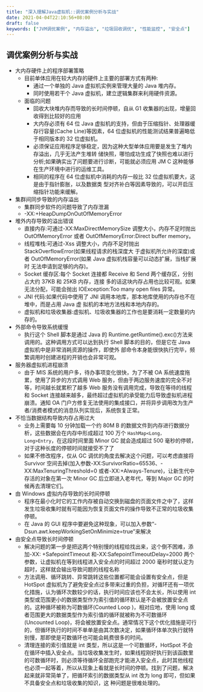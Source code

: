 ```yaml
---
title: "深入理解Java虚拟机::调优案例分析与实战"
date: 2021-04-04T22:10:56+08:00
draft: false
keywords: ["JVM调优案例", "内存溢出", "垃圾回收调优", "性能监控", "安全点"]
---
```


## 调优案例分析与实战

- 大内存硬件上的程序部署策略
  - 目前单体应用在较大内存的硬件上主要的部署方式有两种:
    - 通过一个单独的 Java 虚拟机实例来管理大量的 Java 堆内存。
    - 同时使用若干个 Java 虚拟机，建立逻辑集群来利用硬件资源。
  - 面临的问题
    - 回收大块堆内存而导致的长时间停顿，自从 G1 收集器的出现，增量回收得到比较好的应用
    - 大内存必须有 64 位 Java 虚拟机的支持，但由于压缩指针、处理器缓存行容量(Cache Line)等因素，64 位虚拟机的性能测试结果普遍略低于相同版本的 32 位虚拟机。
    - 必须保证应用程序足够稳定，因为这种大型单体应用要是发生了堆内存溢出，几乎无法产生堆转 储快照，哪怕成功生成了快照也难以进行分析;如果确实出了问题要进行诊断，可能就必须应用 JM C 这种能够在生产环境中进行的运维工具。
    - 相同的程序在 64 位虚拟机中消耗的内存一般比 32 位虚拟机要大，这是由于指针膨胀，以及数据类 型对齐补白等因素导致的，可以开启压缩指针功能来缓解。
- 集群间同步导致的内存溢出
  - 集群同步软件的问题导致了内存泄漏
  - -XX:+HeapDumpOnOutOfMemoryError
- 堆外内存导致的溢出错误
  - 直接内存:可通过-XX:MaxDirectMemorySize 调整大小，内存不足时抛出 OutOfMemoryError 或者 OutOfMemoryError:Direct buffer memory。
  - 线程堆栈:可通过-Xss 调整大小，内存不足时抛出 StackOverflowError(如果线程请求的栈深度大 于虚拟机所允许的深度)或者 OutOfMemoryError(如果 Java 虚拟机栈容量可以动态扩展，当栈扩展时 无法申请到足够的内存)。
  - Socket 缓存区:每个 Socket 连接都 Receive 和 Send 两个缓存区，分别占大约 37KB 和 25KB 内存，连接 多的话这块内存占用也比较可观。如果无法分配，可能会抛出 IOException:Too many open files 异常。
  - JNI 代码:如果代码中使用了 JNI 调用本地库，那本地库使用的内存也不在堆中，而是占用 Java 虚 拟机的本地方法栈和本地内存的。
  - 虚拟机和垃圾收集器:虚拟机、垃圾收集器的工作也是要消耗一定数量的内存的。
- 外部命令导致系统缓慢
  - 执行这个 Shell 脚本是通过 Java 的 Runtime.getRuntime().exc()方法来调用的。这种调用方式可以达到执行 Shell 脚本的目的，但是它在 Java 虚拟机中是非常消耗资源的操作，即使外 部命令本身能很快执行完毕，频繁调用时创建进程的开销也会非常可观。
- 服务器虚拟机进程崩溃
  - 由于 MIS 系统的用户多，待办事项变化很快，为了不被 OA 系统速度拖累，使用了异步的方式调用 Web 服务，但由于两边服务速度的完全不对等，时间越长就累积了越多 Web 服务没有调用完成，导致在等待的线程和 Socket 连接越来越多，最终超过虚拟机的承受能力后导致虚拟机进程崩溃。通知 OA 门户方修复无法使用的集成接口，并将异步调用改为生产者/消费者模式的消息队列实现后，系统恢复正常。
- 不恰当数据结构导致内存占用过大
  - 业务上需要每 10 分钟加载一个约 80M B 的数据文件到内存进行数据分析，这些数据会在内存中形成超过 100 万个 `HashMap<Long，Long>Entry`，在这段时间里面 Minor GC 就会造成超过 500 毫秒的停顿，对于这种长度的停顿时间就接受不了了
  - 如果不修改程序，仅从 GC 调优的角度去解决这个问题，可以考虑直接将 Survivor 空间去掉(加入参数-XX:SurvivorRatio=65536、-XX:MaxTenuringThreshold=0 或者-XX:+Always-Tenure)，让新生代中存活的对象在第一次 Minor GC 后立即进入老年代，等到 Major GC 的时候再去清理它们。
- 由 Windows 虚拟内存导致的长时间停顿
  - 程序在最小化时它的工作内存被自动交换到磁盘的页面文件之中了，这样发生垃圾收集时就有可能因为恢复页面文件的操作导致不正常的垃圾收集停顿。
  - 在 Java 的 GUI 程序中要避免这种现象，可以加入参数“- Dsun.awt.keepWorkingSetOnMinimize=true”来解决
- 由安全点导致长时间停顿
  - 解决问题的第一步是把这两个特别慢的线程给找出来，这个倒不困难，添加-XX: +SafepointTimeout 和-XX:SafepointTimeoutDelay=2000 两个参数，让虚拟机在等到线程进入安全点的时间超过 2000 毫秒时就认定为超时，这样就会输出导致问题的线程名称
  - 方法调用、循环跳转、异常跳转这些位置都可能会设置有安全点，但是 HotSpot 虚拟机为了避免安全点过多带来过重的负担，对循环还有一项优化措施，认为循环次数较少的话，执行时间应该也不会太长，所以使用 int 类型或范围更小的数据类型作为索引值的循环默认是不会被放置安全点的。这种循环被称为可数循环(Counted Loop )，相对应地，使用 long 或者范围更大的数据类型作为索引值的循环就被称为不可数循环 (Uncounted Loop)，将会被放置安全点。通常情况下这个优化措施是可行的，但循环执行的时间不单单是由其次数决定，如果循环体单次执行就特别慢，那即使是可数循环也可能会耗费很多的时间。
  - 清理连接的索引值就是 int 类型，所以这是一个可数循环，HotSpot 不会在循环中插入安全点。当垃圾收集发生时，如果线程刚好执行到该函数里的可数循环时，则必须等待循环全部跑完才能进入安全点，此时其他线程也必须一起等着，所以从现象上看就是长时间的停顿。找到了问题，解决起来就非常简单了，把循环索引的数据类型从 int 改为 long 即可，但如果不具备安全点和垃圾收集的知识，这 种问题是很难处理的。
